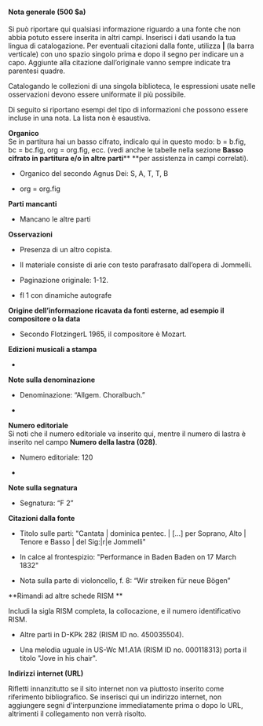#### Nota generale (500 $a) 

Si può riportare qui qualsiasi informazione riguardo a una fonte che non abbia potuto essere inserita in altri campi. Inserisci i dati usando la tua lingua di catalogazione. Per eventuali citazioni dalla fonte, utilizza **|** (la barra verticale) con uno spazio singolo prima e dopo il segno per indicare un a capo. Aggiunte alla citazione dall’originale vanno sempre indicate tra parentesi quadre.

Catalogando le collezioni di una singola biblioteca, le espressioni usate nelle osservazioni devono essere uniformate il più possibile. 

Di seguito si riportano esempi del tipo di informazioni che possono essere incluse in una nota. La lista non è esaustiva. 

**Organico**  
Se in partitura hai un basso cifrato, indicalo qui in questo modo: b = b.fig, bc = bc.fig, org = org.fig, ecc. (vedi anche le tabelle nella sezione  **Basso cifrato in partitura e/o in altre parti****  **per assistenza in campi correlati).

- Organico del secondo Agnus Dei: S, A, T, T, B

- org = org.fig

**Parti mancanti**

- Mancano le altre parti

**Osservazioni**

- Presenza di un altro copista.

- Il materiale consiste di arie con testo parafrasato dall’opera di Jommelli.

- Paginazione originale: 1-12.

- fl 1 con dinamiche autografe

**Origine dell’informazione ricavata da fonti esterne, ad esempio il compositore o la data**

- Secondo FlotzingerL 1965, il compositore è Mozart.

**Edizioni musicali a stampa**

- 

**Note sulla denominazione**

  - Denominazione: “Allgem. Choralbuch.”

- 

**Numero editoriale**  
Si noti che il numero editoriale va inserito qui, mentre il numero di lastra è inserito nel campo **Numero della lastra (028)**.

  - Numero editoriale: 120

- 

**Note sulla segnatura**

  - Segnatura: “F 2”

**Citazioni dalla fonte**

- Titolo sulle parti: "Cantata | dominica pentec. | [...] per Soprano, Alto | Tenore e Basso | del Sig:|r|e Jommelli"

- In calce al frontespizio: "Performance in Baden Baden on 17 March 1832"

- Nota sulla parte di violoncello, f. 8: “Wir streiken für neue Bögen”

**Rimandi ad altre schede RISM **

Includi la sigla RISM completa, la collocazione, e il numero identificativo RISM. 

- Altre parti in D-KPk 282 (RISM ID no. 450035504).

- Una melodia uguale in US-Wc M1.A1A (RISM ID no. 000118313) porta il titolo "Jove in his chair".

**Indirizzi internet (URL)**

Rifletti innanzitutto se il sito internet non va piuttosto inserito come riferimento bibliografico. Se inserisci qui un indirizzo internet, non aggiungere segni d'interpunzione immediatamente prima o dopo lo URL, altrimenti il collegamento non verrà risolto. 
